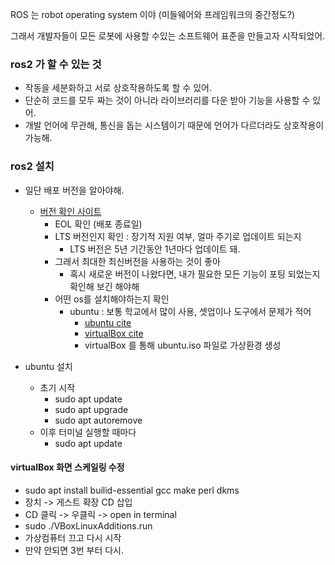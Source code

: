ROS 는 robot operating system 이야 (미들웨어와 프레임워크의 중간정도?)

그래서 개발자들이 모든 로봇에 사용할 수있는 소프트웨어 표준을 만들고자 시작되었어.

### ros2 가 할 수 있는 것

- 작동을 세분화하고 서로 상호작용하도록 할 수 있어.
- 단순히 코드를 모두 짜는 것이 아니라 라이브러리를 다운 받아 기능을 사용할 수 있어.
- 개발 언어에 무관해, 통신을 돕는 시스템이기 때문에 언어가 다르더라도 상호작용이 가능해.


### ros2 설치

- 일단 배포 버전을 알아야해.
  - [버전 확인 사이트](https://docs.ros.org/en/rolling/Releases.html)
    - EOL 확인 (배포 종료일)
    - LTS 버전인지 확인 : 장기적 지원 여부, 얼마 주기로 업데이트 되는지
      - LTS 버전은 5년 기간동안 1년마다 업데이트 돼.
    - 그래서 최대한 최신버전을 사용하는 것이 좋아
      - 혹시 새로운 버전이 나왔다면, 내가 필요한 모든 기능이 포팅 되었는지 확인해 보긴 해야해
    - 어떤 os를 설치해야하는지 확인
      - ubuntu : 보통 학교에서 많이 사용, 셋업이나 도구에서 문제가 적어
        - [ubuntu cite](https://ubuntu.com/)
        - [virtualBox cite](https://www.virtualbox.org/)
        - virtualBox 를 통해 ubuntu.iso 파일로 가상환경 생성

- ubuntu 설치
  - 초기 시작
    - sudo apt update
    - sudo apt upgrade
    - sudo apt autoremove
  - 이후 터미널 실행할 때마다
    - sudo apt update

#### virtualBox 화면 스케일링 수정

- sudo apt install builid-essential gcc make perl dkms
- 장치 -> 게스트 확장 CD 삽입
- CD 클릭 -> 우클릭 -> open in terminal
- sudo ./VBoxLinuxAdditions.run
- 가상컴퓨터 끄고 다시 시작
- 만약 안되면 3번 부터 다시.